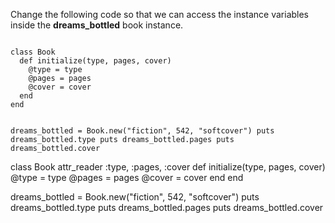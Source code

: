 Change the following code so
that we can access the
instance variables inside
the **dreams_bottled** book instance.

<codeblock language="ruby" type="exercise" testMode="fixedInput">
<code>
class Book
  def initialize(type, pages, cover)
    @type = type
    @pages = pages
    @cover = cover
  end
end

dreams_bottled = Book.new("fiction", 542, "softcover")
puts dreams_bottled.type
puts dreams_bottled.pages
puts dreams_bottled.cover
</code>

<solution>
class Book
  attr_reader :type, :pages, :cover
  def initialize(type, pages, cover)
    @type = type
    @pages = pages
    @cover = cover
  end
end

dreams_bottled = Book.new("fiction", 542, "softcover")
puts dreams_bottled.type
puts dreams_bottled.pages
puts dreams_bottled.cover
</solution>
</codeblock>